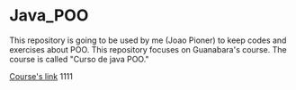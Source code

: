 # Java_POO
This repository is going to be used by me (Joao Pioner) to keep codes and exercises about POO. This repository focuses on Guanabara's course. The course is called "Curso de java POO."

[Course's link](https://www.youtube.com/watch?v=KlIL63MeyMY)
1111
